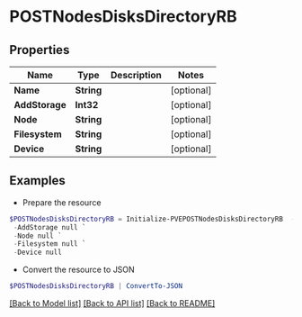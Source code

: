 # POSTNodesDisksDirectoryRB
## Properties

Name | Type | Description | Notes
------------ | ------------- | ------------- | -------------
**Name** | **String** |  | [optional] 
**AddStorage** | **Int32** |  | [optional] 
**Node** | **String** |  | [optional] 
**Filesystem** | **String** |  | [optional] 
**Device** | **String** |  | [optional] 

## Examples

- Prepare the resource
```powershell
$POSTNodesDisksDirectoryRB = Initialize-PVEPOSTNodesDisksDirectoryRB  -Name null `
 -AddStorage null `
 -Node null `
 -Filesystem null `
 -Device null
```

- Convert the resource to JSON
```powershell
$POSTNodesDisksDirectoryRB | ConvertTo-JSON
```

[[Back to Model list]](../README.md#documentation-for-models) [[Back to API list]](../README.md#documentation-for-api-endpoints) [[Back to README]](../README.md)

